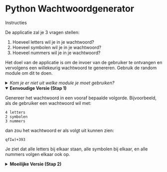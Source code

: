 # Python Wachtwoordgenerator

Instructies

De applicatie zal je 3 vragen stellen:

   1. Hoeveel letters wil je in je wachtwoord?
   2. Hoeveel symbolen wil je in je wachtwoord?
   3. Hoeveel nummers wil je in je wachtwoord?

Het doel van de applicatie is om de invoer van de gebruiker te ontvangen en vervolgens een willekeurig wachtwoord te genereren. Gebruik de random module om dit te doen.
<details>
  <summary><i>Kom je er niet uit welke module je moet gebruiken?</i></summary>
   :bulb: Gebruik de `random` module.
</details>

<details open> 
<summary> <b> Eenvoudige Versie (Stap 1) </b> </summary>


Genereer het wachtwoord in een vooraf bepaalde volgorde. Bijvoorbeeld, als de gebruiker een wachtwoord wil met:

    4 letters
    2 symbolen
    3 nummers

dan zou het wachtwoord er als volgt uit kunnen zien:

`qfIw)+393`

Je ziet dat alle letters bij elkaar staan, alle symbolen bij elkaar, en alle nummers volgen elkaar ook op.
</details>
<details> 
<summary> <b>Moeilijke Versie (Stap 2)</b> </summary>
  
Als je de eenvoudige versie hebt voltooid, kun je de moeilijke versie proberen. In deze geavanceerde versie volgt het uiteindelijke wachtwoord geen vast patroon. Dus het bovenstaande voorbeeld zou er als volgt uit kunnen zien:

`3+w3qf)9I`

Dus elke keer dat je een wachtwoord genereert, zijn de posities van de symbolen, cijfers en letters anders.
 
  <details>
    <summary><i>Kom je er niet uit?</i></summary>
     :bulb: Bekijk de verschillende methoden die de `random` module biedt.
  </details>
</details>
